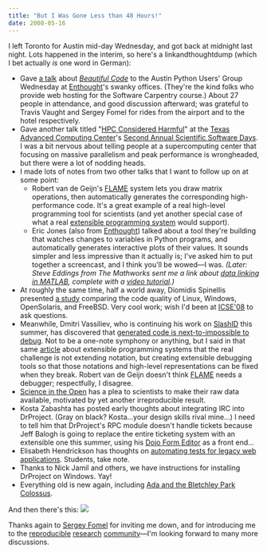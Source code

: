 ```yaml
---
title: "But I Was Gone Less than 48 Hours!"
date: 2008-05-16
---
```

I left Toronto for Austin mid-day Wednesday, and got back at midnight last night.  Lots happened in the interim, so here's a linkandthoughtdump (which I bet actually <em>is</em> one word in German):
<ul>
  <li>Gave <a href="http://www.cs.toronto.edu/~gvwilson/beautiful-code-mathworks-2008/index.html">a talk</a> about <a href="http://www.amazon.com/Beautiful-Code-Leading-Programmers-Practice/dp/0596510047"><em>Beautiful Code</em></a> to the Austin Python Users' Group Wednesday at <a href="http://www.enthought.com">Enthought</a>'s swanky offices. (They're the kind folks who provide web hosting for the Software Carpentry course.) About 27 people in attendance, and good discussion afterward; was grateful to Travis Vaught and Sergey Fomel for rides from the airport and to the hotel respectively.</li>
  <li>Gave another talk titled "<a href="http://www.cs.toronto.edu/~gvwilson/articles/hpc-considered-harmful-2008.pdf">HPC Considered Harmful</a>" at the <a href="http://tacc.utexas.edu">Texas Advanced Computing Center</a>'s <a href="http://www.tacc.utexas.edu/ta/ta_display.php?ta_id=100484">Second Annual Scientific Software Days</a>. I was a bit nervous about telling people at a supercomputing center that focusing on massive parallelism and peak performance is wrongheaded, but there were a lot of nodding heads.</li>
  <li>I made lots of notes from two other talks that I want to follow up on at some point:
<ul>
  <li>Robert van de Geijn's <a href="http://www.cs.utexas.edu/users/flame/">FLAME</a> system lets you draw matrix operations, then automatically generates the corresponding high-performance code. It's a great example of a real high-level programming tool for scientists (and yet another special case of what a real <a href="http://www.cs.toronto.edu/~gvwilson/articles/extprog-acmqueue-2004.pdf">extensible programming system</a> would support).</li>
  <li>Eric Jones (also from <a href="http://www.enthought.com">Enthought</a>) talked about a tool they're building that watches changes to variables in Python programs, and automatically generates interactive plots of their values. It sounds simpler and less impressive than it actually is; I've asked him to put together a screencast, and I think you'll be wowed—I was. <em>(Later: Steve Eddings from The Mathworks sent me a link about <a href="http://blogs.mathworks.com/desktop/2008/04/14/a-link-to-the-data/">data linking in MATLAB</a>, complete with a <a href="http://www.mathworks.com/support/2008a/matlab/7.6/demos/LinkedPlotsAndDataBrushing.html">video tutorial</a>.)</em></li>
</ul>
</li>
  <li>At roughly the same time, half a world away, Diomidis Spinellis presented <a href="http://www.spinellis.gr/blog/20080516/">a study</a> comparing the code quality of Linux, Windows, OpenSolaris, and FreeBSD. Very cool work; wish I'd been at <a href="http://icse08.upb.de/">ICSE'08</a> to ask questions.</li>
  <li>Meanwhile, Dmitri Vassiliev, who is continuing his work on <a href="http://www.slashid.com">SlashID</a> this summer, has discovered that <a href="http://slashid.wordpress.com/2008/05/16/grrr-setbacks-as-always/">generated code is next-to-impossible to debug</a>. Not to be a one-note symphony or anything, but I said in that same <a href="http://www.cs.toronto.edu/~gvwilson/articles/extprog-acmqueue-2004.pdf">article</a> about extensible programming systems that the real challenge is not extending notation, but creating extensible debugging tools so that those notations and high-level representations can be fixed when they break.  Robert van de Geijn doesn't think <a href="http://www.cs.utexas.edu/users/flame/">FLAME</a> needs a debugger; respectfully, I disagree.</li>
  <li><a href="http://blog.openwetware.org/scienceintheopen/2008/05/16/avoid-the-pain-and-embarassment-make-all-the-raw-data-available/">Science in the Open</a> has a plea to scientists to make their raw data available, motivated by yet another irreproducible result.</li>
  <li>Kosta Zabashta has posted early thoughts about integrating IRC into DrProject. (Gray on black?  Kosta…your design skills rival mine…) I need to tell him that DrProject's RPC module doesn't handle tickets because Jeff Balogh is going to replace the entire ticketing system with an extensible one this summer, using his <a href="http://dojotoolkit.org/blog/jbalogh/feed">Dojo Form Editor</a> as a front end…</li>
  <li>Elisabeth Hendrickson has thoughts on <a href="http://testobsessed.com/2008/05/15/so-youre-trying-to-automate-tests-for-a-legacy-web-application/">automating tests for legacy web applications</a>. Students, take note.</li>
  <li>Thanks to Nick Jamil and others, we have instructions for installing DrProject on Windows. Yay!</li>
  <li>Everything old is new again, including <a href="http://www.ddj.com/hpc-high-performance-computing/207800151">Ada and the Bletchley Park Colossus</a>.</li>
</ul>
And then there's this:

<img src="http://imgs.xkcd.com/comics/security_holes.png" class="centered">

Thanks again to <a href="http://www.beg.utexas.edu/staffinfo/fomels01.htm">Sergey Fomel</a> for inviting me down, and for introducing me to the <a href="http://lcavwww.epfl.ch/reproducible_research/">reproducible</a> <a href="http://www.bioconductor.org/whatisit">research</a> <a href="http://www.stat.washington.edu/jaw/jaw.research.reproducible.html">community</a>—I'm looking forward to many more discussions.
